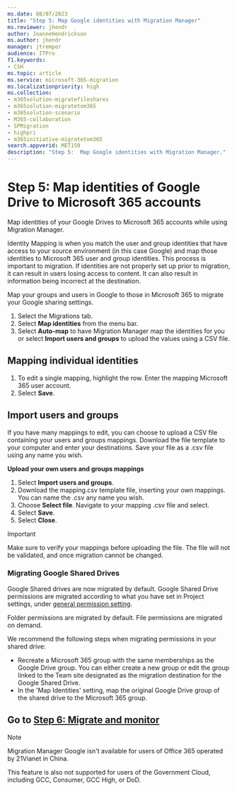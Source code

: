```yaml
---
ms.date: 08/07/2023
title: "Step 5: Map Google identities with Migration Manager"
ms.reviewer: jhendr
author: JoanneHendrickson
ms.author: jhendr
manager: jtremper
audience: ITPro
f1.keywords:
- CSH
ms.topic: article
ms.service: microsoft-365-migration
ms.localizationpriority: high
ms.collection: 
- m365solution-migratefileshares
- m365solution-migratetom365
- m365solution-scenario
- M365-collaboration
- SPMigration
- highpri
- m365initiative-migratetom365
search.appverid: MET150
description: "Step 5:  Map Google identities with Migration Manager." 
---
```


# Step 5: Map identities of Google Drive to Microsoft 365 accounts

Map identities of your Google Drives to Microsoft 365 accounts while using Migration Manager.  

Identity Mapping is when you match the user and group identities that have access to your source environment (in this case Google) and map those identities to Microsoft 365 user and group identities. This process is important to migration. If identities are not properly set up prior to migration, it can result in users losing access to content. It can also result in information being incorrect at the destination.

Map your groups and users in Google to those in Microsoft 365 to migrate your Google sharing settings.

1. Select the Migrations tab.
2. Select **Map identities** from the menu bar.
3.  Select **Auto-map** to have Migration Manager map the identities for you or select **Import users and groups** to upload the values using a CSV file.


## Mapping individual identities

1. To edit a single mapping, highlight the row. Enter the mapping Microsoft 365 user account. 
2. Select **Save**.


## Import users and groups

If you have many mappings to edit, you can choose to upload a CSV file containing your users and groups mappings. Download the  file template to your computer and enter your destinations. Save your file as a .csv file using any name you wish. 

**Upload your own users and groups mappings**

1. Select **Import users and groups**.
2. Download the mapping.csv template file, inserting your own mappings. You can name the .csv any name you wish.
3. Choose **Select file**. Navigate to your mapping .csv file and select.
4. Select **Save**.
5. Select **Close**.


>[!Important]
>Make sure to verify your mappings before uploading the file.  The file will not be validated, and once migration cannot be changed.

### Migrating Google Shared Drives

Google Shared drives are now migrated by default. Google Shared Drive permissions are migrated according to what you have set in Project settings, under [general permission setting](/sharepointmigration/mm-project-settings-permissions#migrate-permissions). 

Folder permissions are migrated by default. File permissions are migrated on demand. 

We recommend the following steps when migrating permissions in your shared drive:

- Recreate a Microsoft 365 group with the same memberships as the Google Drive group. You can either create a new group or edit the group linked to the Team site designated as the migration destination for the Google Shared Drive.
- In the 'Map Identities' setting, map the original Google Drive group of the shared drive to the Microsoft 365 group.


## Go to [**Step 6: Migrate and monitor**](mm-Google-step6-migrate-monitor.md)


>[!NOTE]
>Migration Manager Google isn't available for users of Office 365 operated by 21Vianet in China.
>
> This feature is also not supported for users of the Government Cloud, including GCC, Consumer, GCC High, or DoD.

